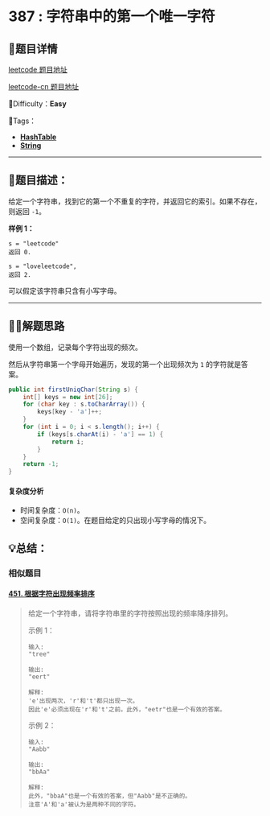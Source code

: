 # 387 : 字符串中的第一个唯一字符

## 📌题目详情

[leetcode 题目地址](https://leetcode.com/problems/first-unique-character-in-a-string/)

[leetcode-cn 题目地址](https://leetcode-cn.com/problems/first-unique-character-in-a-string/)

📗Difficulty：**Easy**	

🎯Tags：

+ **[HashTable](https://leetcode.com/tag/hash-table/)** 
+ **[String](https://leetcode.com/tag/string/)**

---

## 📃题目描述：

给定一个字符串，找到它的第一个不重复的字符，并返回它的索引。如果不存在，则返回 `-1`。

**样例 1：**

```
s = "leetcode"
返回 0.

s = "loveleetcode",
返回 2.
```

可以假定该字符串只含有小写字母。

****

## 🏹🎯解题思路

使用一个数组，记录每个字符出现的频次。

然后从字符串第一个字母开始遍历，发现的第一个出现频次为 `1` 的字符就是答案。

```java
public int firstUniqChar(String s) {
    int[] keys = new int[26];
    for (char key : s.toCharArray()) {
        keys[key - 'a']++;
    }
    for (int i = 0; i < s.length(); i++) {
        if (keys[s.charAt(i) - 'a'] == 1) {
            return i;
        }
    }
    return -1;
}
```



#### 复杂度分析

+ 时间复杂度：`O(n)`。
+ 空间复杂度：`O(1)`。在题目给定的只出现小写字母的情况下。

## 💡总结：

### 相似题目

#### [451. 根据字符出现频率排序](https://leetcode-cn.com/problems/sort-characters-by-frequency/)

> 给定一个字符串，请将字符串里的字符按照出现的频率降序排列。
>
> 示例 1：
>
> ```
> 输入:
> "tree"
> 
> 输出:
> "eert"
> 
> 解释:
> 'e'出现两次，'r'和't'都只出现一次。
> 因此'e'必须出现在'r'和't'之前。此外，"eetr"也是一个有效的答案。
> ```
>
> 示例 2：
>
> ```
> 输入:
> "Aabb"
> 
> 输出:
> "bbAa"
> 
> 解释:
> 此外，"bbaA"也是一个有效的答案，但"Aabb"是不正确的。
> 注意'A'和'a'被认为是两种不同的字符。
> ```
>
> 







